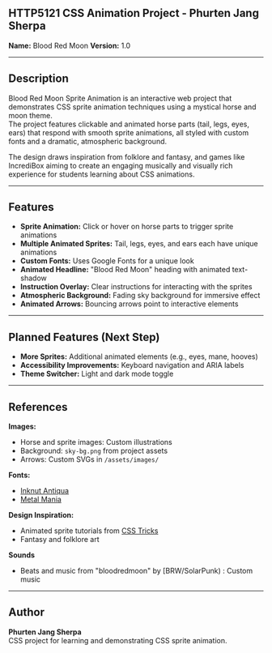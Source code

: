 ## HTTP5121 CSS Animation Project - Phurten Jang Sherpa

**Name:** Blood Red Moon 
**Version:** 1.0  

---

## Description

Blood Red Moon Sprite Animation is an interactive web project that demonstrates CSS sprite animation techniques using a mystical horse and moon theme.  
The project features clickable and animated horse parts (tail, legs, eyes, ears) that respond with smooth sprite animations, all styled with custom fonts and a dramatic, atmospheric background.

The design draws inspiration from folklore and fantasy, and games like IncrediBox aiming to create an engaging musically and visually rich experience for students learning about CSS animations.

---

## Features

- **Sprite Animation:** Click or hover on horse parts to trigger sprite animations  
- **Multiple Animated Sprites:** Tail, legs, eyes, and ears each have unique animations  
- **Custom Fonts:** Uses Google Fonts for a unique look  
- **Animated Headline:** "Blood Red Moon" heading with animated text-shadow  
- **Instruction Overlay:** Clear instructions for interacting with the sprites  
- **Atmospheric Background:** Fading sky background for immersive effect  
- **Animated Arrows:** Bouncing arrows point to interactive elements

---

## Planned Features (Next Step)

- **More Sprites:** Additional animated elements (e.g., eyes, mane, hooves)  
- **Accessibility Improvements:** Keyboard navigation and ARIA labels  
- **Theme Switcher:** Light and dark mode toggle

---

## References

**Images:**  
- Horse and sprite images: Custom illustrations  
- Background: `sky-bg.png` from project assets  
- Arrows: Custom SVGs in `/assets/images/`

**Fonts:**  
- [Inknut Antiqua](https://fonts.google.com/specimen/Inknut+Antiqua)  
- [Metal Mania](https://fonts.google.com/specimen/Metal+Mania)  

**Design Inspiration:**  
- Animated sprite tutorials from [CSS Tricks](https://css-tricks.com/css-sprites/)  
- Fantasy and folklore art

**Sounds**  
- Beats and music from "bloodredmoon" by [BRW/SolarPunk) : Custom music

---

## Author
**Phurten Jang Sherpa**  
CSS project for learning and demonstrating CSS sprite animation.
